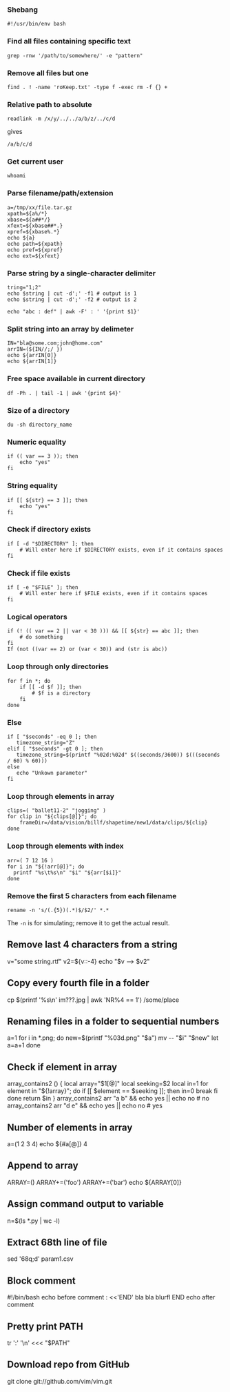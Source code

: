 ### Shebang

```
#!/usr/bin/env bash
```


### Find all files containing specific text

```
grep -rnw '/path/to/somewhere/' -e "pattern"
```


### Remove all files but one

```
find . ! -name 'roKeep.txt' -type f -exec rm -f {} +
```


### Relative path to absolute

```
readlink -m /x/y/../../a/b/z/../c/d
```

gives

```
/a/b/c/d
```


### Get current user

```
whoami
```


### Parse filename/path/extension

```
a=/tmp/xx/file.tar.gz
xpath=${a%/*}
xbase=${a##*/}
xfext=${xbase##*.}
xpref=${xbase%.*}
echo ${a}
echo path=${xpath}
echo pref=${xpref}
echo ext=${xfext}
```


### Parse string by a single-character delimiter

```
tring="1;2"
echo $string | cut -d';' -f1 # output is 1
echo $string | cut -d';' -f2 # output is 2
```

```
echo "abc : def" | awk -F' : ' '{print $1}'
```


### Split string into an array by delimeter

```
IN="bla@some.com;john@home.com"
arrIN=(${IN//;/ })
echo ${arrIN[0]}
echo ${arrIN[1]}
```


### Free space available in current directory

```
df -Ph . | tail -1 | awk '{print $4}'
```


### Size of a directory

```
du -sh directory_name
```


### Numeric equality

```
if (( var == 3 )); then
    echo "yes"
fi
```


### String equality

```
if [[ ${str} == 3 ]]; then
    echo "yes"
fi
```


### Check if directory exists

```
if [ -d "$DIRECTORY" ]; then
    # Will enter here if $DIRECTORY exists, even if it contains spaces
fi
```


### Check if file exists

```
if [ -e "$FILE" ]; then
    # Will enter here if $FILE exists, even if it contains spaces
fi
```


### Logical operators

```
if (! (( var == 2 || var < 30 ))) && [[ ${str} == abc ]]; then
    # do something
fi
If (not ((var == 2) or (var < 30)) and (str is abc))
```


### Loop through only directories

```
for f in *; do
    if [[ -d $f ]]; then
        # $f is a directory
    fi
done
```


### Else

```
if [ "$seconds" -eq 0 ]; then
   timezone_string="Z"
elif [ "$seconds" -gt 0 ]; then
   timezone_string=$(printf "%02d:%02d" $((seconds/3600)) $(((seconds / 60) % 60)))
else
   echo "Unkown parameter"
fi
```


### Loop through elements in array

```
clips=( "ballet11-2" "jogging" )
for clip in "${clips[@]}"; do
	frameDir=/data/vision/billf/shapetime/new1/data/clips/${clip}
done
```


### Loop through elements with index

```
arr=( 7 12 16 )
for i in "${!arr[@]}"; do 
  printf "%s\t%s\n" "$i" "${arr[$i]}"
done
```


### Remove the first 5 characters from each filename

```
rename -n 's/(.{5})(.*)$/$2/' *.*
```
The `-n` is for simulating; remove it to get the actual result.


Remove last 4 characters from a string
--------------------------------------
v="some string.rtf"
v2=${v::-4}
echo "$v --> $v2"


Copy every fourth file in a folder
----------------------------------
cp $(printf '%s\n' im???.jpg | awk 'NR%4 == 1') /some/place


Renaming files in a folder to sequential numbers
------------------------------------------------
a=1
for i in *.png; do
	new=$(printf "%03d.png" "$a")
	mv -- "$i" "$new"
	let a=a+1
done


Check if element in array
-------------------------
array_contains2 () { 
    local array="$1[@]"
    local seeking=$2
    local in=1
    for element in "${!array}"; do
        if [[ $element == $seeking ]]; then
            in=0
            break
        fi
    done
    return $in
}
array_contains2 arr "a b"  && echo yes || echo no    # no
array_contains2 arr "d e"  && echo yes || echo no    # yes


Number of elements in array
---------------------------
a=(1 2 3 4)
echo ${#a[@]}
4


Append to array
---------------
ARRAY=()
ARRAY+=('foo')
ARRAY+=('bar')
echo ${ARRAY[0]}


Assign command output to variable
---------------------------------
n=$(ls *.py | wc -l)


Extract 68th line of file
-------------------------
sed '68q;d' param1.csv


Block comment
-------------
#!/bin/bash
echo before comment
: <<'END'
bla bla
blurfl
END
echo after comment


Pretty print PATH
-----------------
tr ':' '\n' <<< "$PATH"


Download repo from GitHub
-------------------------
git clone git://github.com/vim/vim.git
